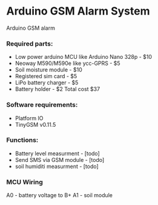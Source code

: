 # Arduino GSM Alarm System
Arduino GSM alarm

### Required parts:
- Low power arduino MCU like Arduino Nano 328p - $10
- Neoway M590/M590e like ycc-GPRS - $5
- Soil moisture module - $10
- Registered sim card - $5
- LiPo battery charger - $5
- Battery holder - $2
Total cost $37

### Software requirements:
- Platform IO
- TinyGSM v0.11.5

### Functions:
- Battery level measurment - [todo]
- Send SMS via GSM module - [todo]
- soil humiditi measurment  - [todo]


### MCU Wiring
A0 - battery voltage to B+
A1 - soil module